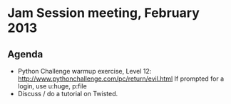 Jam Session meeting, February 2013
==========================================

Agenda
------
- Python Challenge warmup exercise, Level 12: http://www.pythonchallenge.com/pc/return/evil.html
If prompted for a login, use u:huge, p:file
- Discuss / do a tutorial on Twisted.
